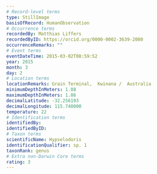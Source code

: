 ```yaml
---
# Record-level terms
type: StillImage
basisOfRecord: HumanObservation
# Occurrence terms
recordedBy: Matthias Liffers
recordedByID: https://orcid.org/0000-0002-3639-2080
occurrenceRemarks: ""
# Event terms
eventDateTime: 2015-03-02T08:59:52
year: 2015
month: 3
day: 2
# Location terms
locationRemarks: Grain Terminal,  Kwinana /  Australia
minimumDepthInMeters: 1.88
maximumDepthInMeters: 1.86
decimalLatitude: -32.256193
decimalLongitude: 115.748000
temperature: 22
# Identification terms
identifiedBy: 
identifiedByID: 
# Taxon terms
scientificName: Hypselodoris
identificationQualifier: sp. 1
taxonRank: genus
# Extra non-Darwin Core terms
rating: 3
---
```

